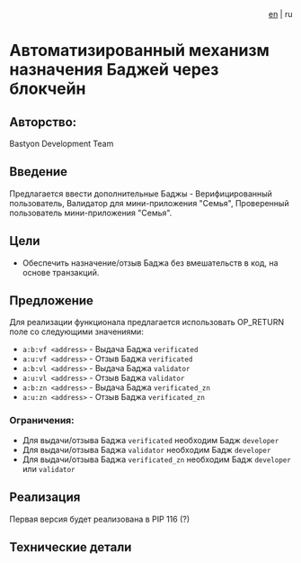 <div align="right">
  <a href="readme.md">en</a> | </b>ru</b>
</div>

# Автоматизированный механизм назначения Баджей через блокчейн

## Авторство:
Bastyon Development Team

## Введение
Предлагается ввести дополнительные Баджы - Верифицированный пользователь, Валидатор для мини-приложения "Семья", Проверенный пользователь мини-приложения "Семья".

## Цели
- Обеспечить назначение/отзыв Баджа без вмешательств в код, на основе транзакций.

## Предложение

Для реализации функционала предлагается использовать OP_RETURN поле со следующими значениями:
- `a:b:vf <address>` - Выдача Баджа `verificated`
- `a:u:vf <address>` - Отзыв Баджа `verificated`
- `a:b:vl <address>` - Выдача Баджа `validator`
- `a:u:vl <address>` - Отзыв Баджа `validator`
- `a:b:zn <address>` - Выдача Баджа `verificated_zn`
- `a:u:zn <address>` - Отзыв Баджа `verificated_zn`

### Ограничения:

- Для выдачи/отзыва Баджа `verificated` необходим Бадж `developer`
- Для выдачи/отзыва Баджа `validator` необходим Бадж `developer`
- Для выдачи/отзыва Баджа `verificated_zn` необходим Бадж `developer` или `validator`

## Реализация

Первая версия будет реализована в PIP 116 (?)

## Технические детали
